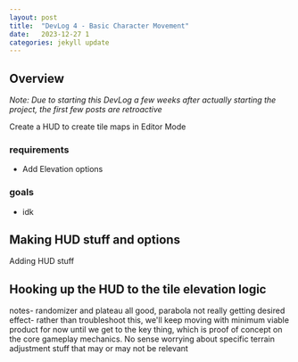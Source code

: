 ```yaml
---
layout: post
title:  "DevLog 4 - Basic Character Movement"
date:   2023-12-27 1
categories: jekyll update
---
```


## Overview 

_Note: Due to starting this DevLog a few weeks after actually starting the project, the first few posts are retroactive_



Create a HUD to create tile maps in Editor Mode

### requirements
* Add Elevation options 


### goals
* idk




## Making HUD stuff and options
Adding HUD stuff


## Hooking up the HUD to the tile elevation logic



notes- randomizer and plateau all good, parabola not really getting desired effect- rather than troubleshoot this, we'll keep moving with minimum viable product for now until we get to the key thing, which is proof of concept on the core gameplay mechanics. No sense worrying about specific terrain adjustment stuff that may or may not be relevant